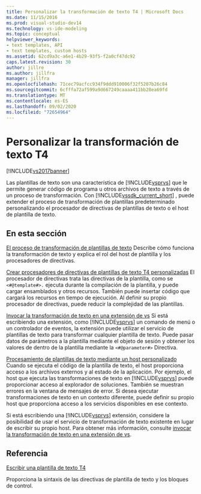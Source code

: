```yaml
---
title: Personalizar la transformación de texto T4 | Microsoft Docs
ms.date: 11/15/2016
ms.prod: visual-studio-dev14
ms.technology: vs-ide-modeling
ms.topic: conceptual
helpviewer_keywords:
- text templates, API
- text templates, custom hosts
ms.assetid: 62cd9a3c-a6e1-4b29-93f5-f2a0cf47dc92
caps.latest.revision: 30
author: jillre
ms.author: jillfra
manager: jillfra
ms.openlocfilehash: 71cec79acfcc934f9ddd910006f32f5207b26c84
ms.sourcegitcommit: 6cfffa72af599a9d667249caaaa411bb28ea69fd
ms.translationtype: MT
ms.contentlocale: es-ES
ms.lasthandoff: 09/02/2020
ms.locfileid: "72654964"
---
```

# <a name="customizing-t4-text-transformation"></a>Personalizar la transformación de texto T4
[!INCLUDE[vs2017banner](../includes/vs2017banner.md)]

Las plantillas de texto son una característica de [!INCLUDE[vsprvs](../includes/vsprvs-md.md)] que le permite generar código de programa u otros archivos de texto a través de un proceso de transformación. Con [!INCLUDE[vssdk_current_short](../includes/vssdk-current-short-md.md)] , puede extender el proceso de transformación de plantillas predeterminado personalizando el procesador de directivas de plantillas de texto o el host de plantilla de texto.

## <a name="in-this-section"></a>En esta sección
 [El proceso de transformación de plantillas de texto](../modeling/the-text-template-transformation-process.md) Describe cómo funciona la transformación de texto y explica el rol del host de plantilla y los procesadores de directivas.

 [Crear procesadores de directivas de plantillas de texto T4 personalizadas](../modeling/creating-custom-t4-text-template-directive-processors.md) El procesador de directivas trata las directivas de la plantilla, como se `<#@template#>.` ejecuta durante la compilación de la plantilla, y puede cargar ensamblados y otros recursos. También puede insertar código que cargará los recursos en tiempo de ejecución. Al definir su propio procesador de directivas, puede reducir la complejidad de las plantillas.

 [Invocar la transformación de texto en una extensión de vs](../modeling/invoking-text-transformation-in-a-vs-extension.md) Si está escribiendo una extensión, como [!INCLUDE[vsprvs](../includes/vsprvs-md.md)] un comando de menú o un controlador de eventos, la extensión puede utilizar el servicio de plantillas de texto para transformar cualquier plantilla de texto. Puede pasar datos de parámetros a la plantilla mediante el objeto de sesión y obtener los valores de dentro de la plantilla mediante la `<#@parameter#>` Directiva.

 [Procesamiento de plantillas de texto mediante un host personalizado](../modeling/processing-text-templates-by-using-a-custom-host.md) Cuando se ejecuta el código de la plantilla de texto, el host proporciona acceso a los archivos externos y al estado de la aplicación. Por ejemplo, el host que ejecuta las transformaciones de texto en [!INCLUDE[vsprvs](../includes/vsprvs-md.md)] puede proporcionar acceso al explorador de soluciones. También se muestran errores en la ventana de mensajes de error. Si desea ejecutar transformaciones de texto en un contexto diferente, puede definir su propio host que proporciona acceso a los servicios disponibles en ese contexto.

 Si está escribiendo una [!INCLUDE[vsprvs](../includes/vsprvs-md.md)] extensión, considere la posibilidad de usar el servicio de transformación de texto existente en lugar de escribir su propio host. Para obtener más información, consulte [invocar la transformación de texto en una extensión de vs](../modeling/invoking-text-transformation-in-a-vs-extension.md).

## <a name="reference"></a>Referencia
 [Escribir una plantilla de texto T4](../modeling/writing-a-t4-text-template.md)

 Proporciona la sintaxis de las directivas de plantilla de texto y los bloques de control.
